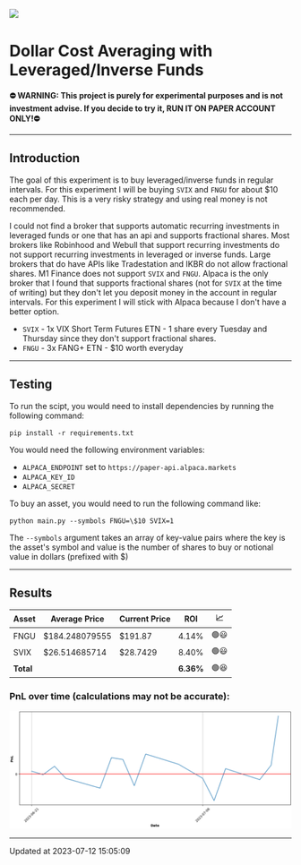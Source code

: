 


![](https://github.com/jonathansudhakar1/dca/actions/workflows/buy.yml/badge.svg?event=schedule)  

Dollar Cost Averaging with Leveraged/Inverse Funds
==================================================


**⛔ WARNING: This project is purely for experimental purposes and is not investment advise. If you decide to try it, RUN IT ON PAPER ACCOUNT ONLY!⛔**


---


Introduction
------------



 The goal of this experiment is to buy leveraged/inverse funds in regular intervals. For this experiment I will be buying `SVIX` and `FNGU` for about $10 each per day. This is a very risky strategy and using real money is not recommended.
   

 I could not find a broker that supports automatic recurring investments in leveraged funds or one that has an api and supports fractional shares. Most brokers like Robinhood and Webull that support recurring investments do not support recurring investments in leveraged or inverse funds. Large brokers that do have APIs like Tradestation and IKBR do not allow fractional shares. M1 Finance does not support `SVIX` and `FNGU`. Alpaca is the only broker that I found that supports fractional shares (not for `SVIX` at the time of writing) but they don't let you deposit money in the account in regular intervals. For this experiment I will stick with Alpaca because I don't have a better option. 
 * `SVIX` - 1x VIX Short Term Futures ETN - 1 share every Tuesday and Thursday since they don't support fractional shares.
* `FNGU` - 3x FANG+ ETN - $10 worth everyday





---


Testing
-------


 To run the scipt, you would need to install dependencies by running the following command:
 
```
pip install -r requirements.txt
```

 You would need the following environment variables:
 * `ALPACA_ENDPOINT` set to `https://paper-api.alpaca.markets`
* `ALPACA_KEY_ID`
* `ALPACA_SECRET`

 To buy an asset, you would need to run the following command like:
 
```
python main.py --symbols FNGU=\$10 SVIX=1
```

The `--symbols` argument takes an array of key-value pairs where the key is the asset's symbol and value is the number of shares to buy or notional value in dollars (prefixed with $)




---


Results
-------



| Asset | Average Price | Current Price | ROI | 📈 |
| --- | --- | --- | --- | --- |
| FNGU | $184.248079555 | $191.87 | 4.14% | &#128994;&#128515; |
| SVIX | $26.514685714 | $28.7429 | 8.40% | &#128994;&#128515; |
| **Total** |  |  | **6.36%** | &#128994;&#128518; |

### PnL over time (calculations may not be accurate):


![](history.png)


---


Updated at 2023-07-12 15:05:09


